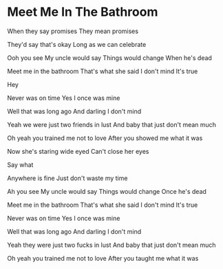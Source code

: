 # Meet Me In The Bathroom

When they say promises
They mean promises

They'd say that's okay
Long as we can celebrate

Ooh you see
My uncle would say
Things would change
When he's dead

Meet me in the bathroom
That's what she said
I don't mind
It's true

Hey

Never was on time
Yes I once was mine

Well that was long ago
And darling I don't mind

Yeah we were just two friends in lust
And baby that just don't mean much

Oh yeah you trained me not to love
After you showed me what it was

Now she's staring wide eyed
Can't close her eyes

Say what

Anywhere is fine
Just don't waste my time

Ah you see
My uncle would say
Things would change
Once he's dead

Meet me in the bathroom
That's what she said
I don't mind
It's true

Never was on time
Yes I once was mine

Well that was long ago
And darling I don't mind

Yeah they were just two fucks in lust
And baby that just don't mean much

Oh yeah you trained me not to love
After you taught me what it was
